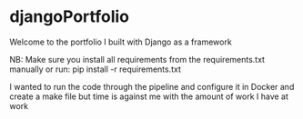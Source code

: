 # djangoPortfolio

Welcome to the portfolio I built with Django as a framework

NB: Make sure you install all requirements from the requirements.txt manually or run: pip install -r requirements.txt 

I wanted to run the code through the pipeline and configure it in Docker and create a make file but time is against me with the amount of work I have at work 
